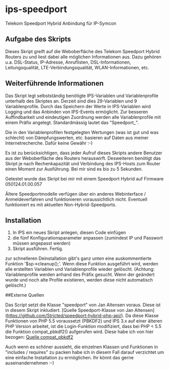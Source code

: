 # ips-speedport
Telekom Speedport Hybrid Anbindung für IP-Symcon

## Aufgabe des Skripts
Dieses Skript greift auf die Weboberfläche des Telekom Speedport Hybrid Routers zu und liest dabei alle möglichen Informationen aus. Dazu gehören u.a. DSL-Status, IP-Adresse, Anruflisten, DSL-Informationen, Leitungsqualität, LTE-Verbindungsqualität, WLAN-Informationen, etc. 

## Weiterführende Informationen
Das Skript legt selbstständig benötigte IPS-Variablen und Variablenprofile unterhalb des Skriptes an.
Derzeit sind dies 29-Variablen und 9 Variablenprofile.
Durch das Speichern der Werte in IPS-Variablen wird Logging und das Anbinden von IPS-Events ermöglicht.
Zur besseren Auffindbarkeit und eindeutigen Zuordnung werden alle Variablenprofile mit einem Präfix angelegt. 
Standardmässig lautet das "Speedport_".

Die in den Variablenprofilen festgelegten Wertungen (was ist gut und was schlecht) von Dämpfungswerten, etc. basieren auf Daten aus meiner Internetrecherche. Dafür keine Gewähr :-)

Es ist zu berücksichtigen, dass jeder Aufruf dieses Skripts andere Benutzer aus der Weboberfläche des Routers herauswirft.
Desweiteren benötigt das Skript je nach Rechenkapazität und Verbindung des IPS-Hosts zum Router einen Moment zur Ausführung.
Bei mir sind es bis zu 5 Sekunden. 

Getestet wurde das Skript bei mir mit einem Speedport Hybrid auf Firmware 050124.01.00.057

Ältere Speedportmodelle verfügen über ein anderes Webinterface / Anmeldeverfahren und funktionieren voraussichtlich nicht. Eventuell funktioniert es mit aktuellen Non-Hybrid-Speedports. 

## Installation

1. In IPS ein neues Skript anlegen, diesen Code einfügen
2. die fünf Konfigurationsparameter anpassen (zumindest IP und Passwort müssen angepasst werden)
3. Skript ausführen. Fertig.

zur schnelleren Deinstallation gibt's ganz unten eine auskommentierte Funktion '$sp->cleanup();'.
Wenn diese Funktion ausgeführt wird, werden alle erstellten Variablen und Variablenprofile wieder gelöscht.
(Achtung: Variablenprofile werden anhand des Präfix gesucht. Wenn der geändert wurde und noch alte Profile existieren, werden diese nicht automatisch gelöscht.) 


##Externe Quellen

Das Script setzt die Klasse "speedport" von Jan Altensen voraus. Diese ist in diesem Skript inkludiert. [Quelle Speedport-Klasse von Jan Altensen] (https://github.com/Stricted/speedport-hybrid-php-api/).
Da diese Klasse Funktionen von PHP 5.5 voraussetzt (PBKDF2) und IPS 3.x auf einer älteren PHP Version arbeitet, ist die Login-Funktion modifiziert, dass bei PHP < 5.5 die Funktion compat_pbkdf2() aufgerufen wird.
Diese habe ich von hier bezogen: [Quelle compat_pbkdf2](https://gist.github.com/rsky/5104756)

Auch wenn es schöner aussieht, die einzelnen Klassen und Funktionen in "includes / requires" zu packen habe ich in diesem Fall darauf verzichtet um eine einfache Installation zu ermöglichen. Ihr könnt das gerne auseinandernehmen :-)
